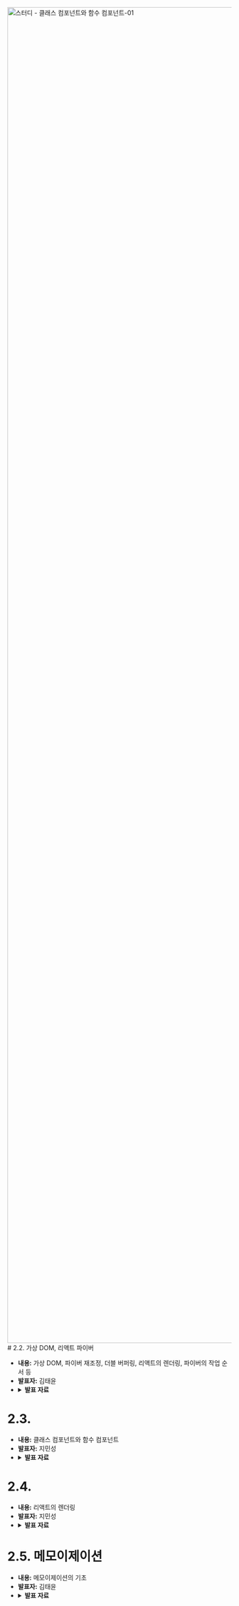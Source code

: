 <img width="5334" height="3000" alt="스터디 - 클래스 컴포넌트와 함수 컴포넌트-01" src="https://github.com/user-attachments/assets/7c03fa0b-7c97-44a3-9bef-adbf18b927be" /># 2.2. 가상 DOM, 리액트 파이버
   - **내용:** 가상 DOM, 파이버 재조정, 더블 버퍼링, 리액트의 렌더링, 파이버의 작업 순서 등
   - **발표자:** 김태윤
   - <details>
      <summary><b>발표 자료</b></summary>
      <p>
         <img width="1440" height="1024" alt="Desktop - 1" src="https://github.com/user-attachments/assets/54caaf88-0fd9-44f1-93e9-4eccd308859d" /><img width="1440" height="1024" alt="Desktop - 3" src="https://github.com/user-attachments/assets/e9e9e8bf-f9d5-493e-b687-b31b1f4821f6" /><img width="1440" height="1024" alt="Desktop - 4" src="https://github.com/user-attachments/assets/e78b235f-a2b7-4465-b138-402d3126f5a1" /><img width="1440" height="1024" alt="Desktop - 5" src="https://github.com/user-attachments/assets/5e9c5ed9-b6af-4d40-806b-6abb9003b2e3" /><img width="1440" height="1024" alt="Desktop - 6" src="https://github.com/user-attachments/assets/8ec3e0b4-af13-4006-9c2c-6fc907b2f9a3" /><img width="1440" height="1024" alt="Desktop - 7" src="https://github.com/user-attachments/assets/96bfad96-ad15-47bd-9ece-844b128762a7" /><img width="1440" height="1024" alt="Desktop - 11" src="https://github.com/user-attachments/assets/cbac4c5c-597f-45dc-8b20-66e41965ce95" />
      </p>
   </details>








# 2.3. 
   - **내용:** 클래스 컴포넌트와 함수 컴포넌트
   - **발표자:** 지민성
   - <details>
      <summary><b>발표 자료</b></summary>
      <p>
         <img width="5334" height="3000" alt="스터디 - 클래스 컴포넌트와 함수 컴포넌트-01" src="https://github.com/user-attachments/assets/260d3f00-4f81-4a18-bb28-57e6ed80740c" /><img width="5334" height="3000" alt="스터디 - 클래스 컴포넌트와 함수 컴포넌트-02" src="https://github.com/user-attachments/assets/50c1576b-c614-497c-9f29-da4ded8582f3" /><img width="5334" height="3000" alt="스터디 - 클래스 컴포넌트와 함수 컴포넌트-03" src="https://github.com/user-attachments/assets/463389d2-5d70-404b-a879-920439b958fc" /><img width="5334" height="3000" alt="스터디 - 클래스 컴포넌트와 함수 컴포넌트-04" src="https://github.com/user-attachments/assets/71bc2bce-65fa-4379-bb82-58a5d088ad0f" /><img width="5334" height="3000" alt="스터디 - 클래스 컴포넌트와 함수 컴포넌트-05" src="https://github.com/user-attachments/assets/e9abc54b-6bfe-4dbc-8787-674e6f6dabf6" /><img width="5334" height="3000" alt="스터디 - 클래스 컴포넌트와 함수 컴포넌트-06" src="https://github.com/user-attachments/assets/0db77309-b7fd-46d3-ba48-dacb92378aa5" />
      </p>
   </details>

# 2.4. 
   - **내용:** 리액트의 렌더링
   - **발표자:** 지민성
   - <details>
      <summary><b>발표 자료</b></summary>
      <p>
      <img width="5334" height="3000" alt="스터디 - 클래스 컴포넌트와 함수 컴포넌트-07" src="https://github.com/user-attachments/assets/9cba75c9-b930-436f-9728-f7af99454971" /><img width="5334" height="3000" alt="스터디 - 클래스 컴포넌트와 함수 컴포넌트-08" src="https://github.com/user-attachments/assets/8e39f1ec-c3b7-4230-9711-5921f7946181" /><img width="5334" height="3000" alt="스터디 - 클래스 컴포넌트와 함수 컴포넌트-09" src="https://github.com/user-attachments/assets/674bf42c-412e-42b3-89bc-979b07c0c83d" /><img width="5334" height="3000" alt="스터디 - 클래스 컴포넌트와 함수 컴포넌트-10" src="https://github.com/user-attachments/assets/e02f3554-0994-40b5-a511-88f98663ca96" />
      </p>
   </details>

# 2.5. 메모이제이션
   - **내용:** 메모이제이션의 기초
   - **발표자:** 김태윤
   - <details>
      <summary><b>발표 자료</b></summary>
      <p>
         <img width="1440" height="1024" alt="Desktop - 2" src="https://github.com/user-attachments/assets/9decf486-2e83-497a-9546-fd22bcb8f7da" /><img width="1440" height="1024" alt="Desktop - 8" src="https://github.com/user-attachments/assets/b4bc2ee6-1edb-4a50-b14c-cf002110b38d" /><img width="1440" height="1024" alt="Desktop - 9" src="https://github.com/user-attachments/assets/79527295-5251-41c8-a941-16a6255a57d2" />
      </p>
   </details> 


